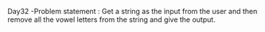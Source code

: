 Day32 -Problem statement : Get a string as the input from the user and then remove all the vowel letters from the string and give the output.
